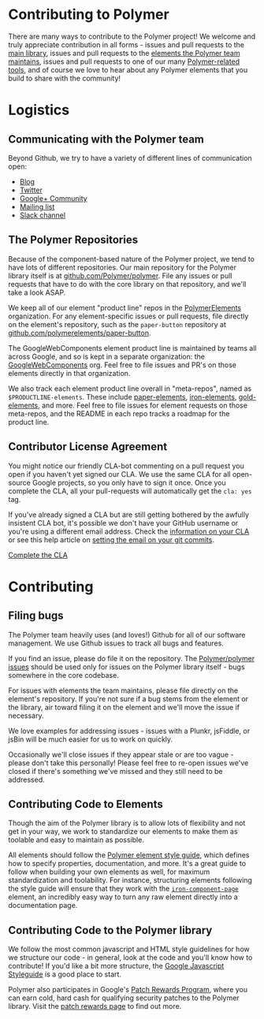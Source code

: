 # Contributing to Polymer

There are many ways to contribute to the Polymer project! We welcome and truly appreciate contribution in all forms - issues and pull requests to the [main library](https://github.com/polymer/polymer), issues and pull requests to the [elements the Polymer team maintains](https://github.com/polymerelements), issues and pull requests to one of our many [Polymer-related tools](https://github.com/polymer), and of course we love to hear about any Polymer elements that you build to share with the community!

# Logistics

## Communicating with the Polymer team

Beyond Github, we try to have a variety of different lines of communication open:

* [Blog](https://blog.polymer-project-org)
* [Twitter](https://twitter.com/polymer)
* [Google+ Community](https://plus.sandbox.google.com/u/0/communities/115626364525706131031?cfem=1)
* [Mailing list](https://groups.google.com/forum/#!forum/polymer-dev)
* [Slack channel](bit.ly/polymerslack)

## The Polymer Repositories

Because of the component-based nature of the Polymer project, we tend to have lots of different repositories. Our main repository for the Polymer library itself is at [github.com/Polymer/polymer](https://github.com/polymer/polymer). File any issues or pull requests that have to do with the core library on that repository, and we'll take a look ASAP.

We keep all of our element "product line" repos in the [PolymerElements](https://github.com/polymerelements) organization. For any element-specific issues or pull requests, file directly on the element's repository, such as the `paper-button` repository at [github.com/polymerelements/paper-button](https://github.com/polymerelements/paper-button).

The GoogleWebComponents element product line is maintained by teams all across Google, and so is kept in a separate organization: the [GoogleWebComponents](https://github.com/googlewebcomponents) org. Feel free to file issues and PR's on those elements directly in that organization.

We also track each element product line overall in "meta-repos", named as `$PRODUCTLINE-elements`. These include [paper-elements](https://github.com/polymerelements/paper-elements), [iron-elements](https://github.com/polymerelements/iron-elements), [gold-elements](https://github.com/polymerelements/gold-elements), and more. Feel free to file issues for element requests on those meta-repos, and the README in each repo tracks a roadmap for the product line.

## Contributor License Agreement

You might notice our friendly CLA-bot commenting on a pull request you open if you haven't yet signed our CLA. We use the same CLA for all open-source Google projects, so you only have to sign it once. Once you complete the CLA, all your pull-requests will automatically get the `cla: yes` tag.

If you've already signed a CLA but are still getting bothered by the awfully insistent CLA bot, it's possible we don't have your GitHub username or you're using a different email address. Check the [information on your CLA](https://cla.developers.google.com/clas) or see this help article on [setting the email on your git commits](https://help.github.com/articles/setting-your-email-in-git/).

[Complete the CLA](https://cla.developers.google.com/clas)

# Contributing

## Filing bugs

The Polymer team heavily uses (and loves!) Github for all of our software management. We use Github issues to track all bugs and features.

If you find an issue, please do file it on the repository. The [Polymer/polymer issues](https://github.com/polymer/polymer/issues) should be used only for issues on the Polymer library itself - bugs somewhere in the core codebase.

For issues with elements the team maintains, please file directly on the element's repository. If you're not sure if a bug stems from the element or the library, air toward filing it on the element and we'll move the issue if necessary.

We love examples for addressing issues - issues with a Plunkr, jsFiddle, or jsBin will be much easier for us to work on quickly.

Occasionally we'll close issues if they appear stale or are too vague - please don't take this personally! Please feel free to re-open issues we've closed if there's something we've missed and they still need to be addressed.

## Contributing Code to Elements

Though the aim of the Polymer library is to allow lots of flexibility and not get in your way, we work to standardize our elements to make them as toolable and easy to maintain as possible.

All elements should follow the [Polymer element style guide](http://polymerelements.github.io/style-guide/), which defines how to specify properties, documentation, and more. It's a great guide to follow when building your own elements as well, for maximum standardization and toolability. For instance, structuring elements following the style guide will ensure that they work with the [`iron-component-page`](https://github.com/polymerelements/iron-component-page) element, an incredibly easy way to turn any raw element directly into a documentation page.

## Contributing Code to the Polymer library

We follow the most common javascript and HTML style guidelines for how we structure our code - in general, look at the code and you'll know how to contribute! If you'd like a bit more structure, the [Google Javascript Styleguide](https://google-styleguide.googlecode.com/svn/trunk/javascriptguide.xml) is a good place to start.

Polymer also participates in Google's [Patch Rewards Program](http://www.google.com/about/appsecurity/patch-rewards/), where you can earn cold, hard cash for qualifying security patches to the Polymer library. Visit the [patch rewards page](http://www.google.com/about/appsecurity/patch-rewards/) to find out more.
